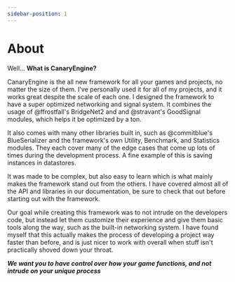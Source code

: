 ```yaml
---
sidebar-position: 1
---
```


# About

Well... **What is CanaryEngine?**

CanaryEngine is the all new framework for all your games and projects, no matter the size of them. I've personally used it for all of my projects, and it works great despite the scale of each one. I designed the framework to have a super optimized networking and signal system. It combines the usage of @ffrostfall's BridgeNet2 and and @stravant's GoodSignal modules, which helps it be optimized by a ton.

It also comes with many other libraries built in, such as @commitblue's BlueSerializer and the framework's own Utility, Benchmark, and Statistics modules. They each cover many of the edge cases that come up lots of times during the development process. A fine example of this is saving instances in datastores.

It was made to be complex, but also easy to learn which is what mainly makes the framework stand out from the others. I have covered almost all of the API and libraries in our documentation, be sure to check that out before starting out with the framework.

Our goal while creating this framework was to not intrude on the developers code, but instead let them customize their experience and give them basic tools along the way, such as the built-in networking system. I have found myself that this actually makes the process of developing a project way faster than before, and is just nicer to work with overall when stuff isn't practically shoved down your throat.

***We want you to have control over how your game functions, and not intrude on your unique process***
